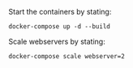 
Start the containers by stating:

``
docker-compose up -d --build
``

Scale webservers by stating:

``
docker-compose scale webserver=2
``
